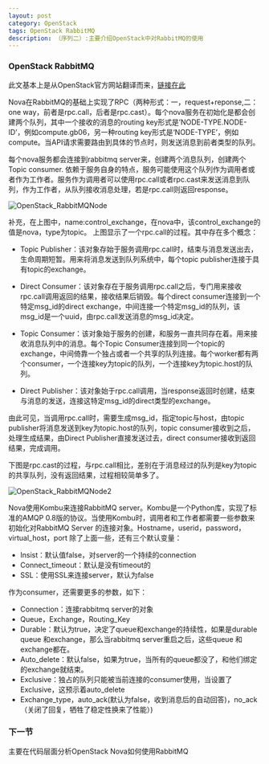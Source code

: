 ```yaml
---
layout: post
category: OpenStack
tags: OpenStack RabbitMQ
description: （序列二）:主要介绍OpenStack中对RabbitMQ的使用
---
```


### OpenStack RabbitMQ

此文基本上是从OpenStack官方网站翻译而来，[链接在此](http://docs.openstack.org/developer/nova/devref/rpc.html)

Nova在RabbitMQ的基础上实现了RPC（两种形式：一，request+reponse,二：one way，前者是rpc.call，后者是rpc.cast）。每个nova服务在初始化是都会创建两个队列，其中一个接收的消息的routing key形式是’NODE-TYPE.NODE-ID’，例如compute.gb06，另一种routing key形式是‘NODE-TYPE’，例如compute。当API请求需要路由到具体的节点时，则发送消息到前者类型的队列。

每个nova服务都会连接到rabbitmq server来，创建两个消息队列，创建两个Topic consumer. 依赖于服务自身的特点，服务可能使用这个队列作为调用者或者作为工作者。服务作为调用者可以使用rpc.call或者rpc.cast来发送消息到队列，作为工作者，从队列接收消息处理，若是rpc.call则返回response。

![OpenStack_RabbitMQNode](assets/img/OpenStack_RabbitMQ.png)

补充，在上图中，name:control_exchange，在nova中，该control_exchange的值是nova，type为topic。
上图显示了一个rpc.call的过程。其中存在多个概念：

* Topic Publisher：该对象存始于服务调用rpc.call时，结束与消息发送出去，生命周期短暂。用来将消息发送到队列系统中，每个topic publisher连接于具有topic的exchange。

* Direct Consumer：该对象存在于服务调用rpc.call之后，专门用来接收rpc.call调用返回的结果，接收结果后销毁。每个direct consumer连接到一个特定msg_id的direct exchange，中间连接一个特定msg_id的队列，该msg_id是一个uuid，由rpc.call发送消息的msg_id决定。

* Topic Consumer：该对象始于服务的创建，和服务一直共同存在着。用来接收消息队列中的消息。每个Topic Consumer连接到同一个topic的exchange，中间倚靠一个独占或者一个共享的队列连接。每个worker都有两个consumer，一个连接key为topic的队列，一个连接key为topic.host的队列。

* Direct Publisher：该对象始于rpc.call调用，当response返回时创建，结束与消息的发送，连接这特定msg_id的direct类型的exchange。

由此可见，当调用rpc.call时，需要生成msg_id，指定topic与host，由topic publisher将消息发送到key为topic.host的队列，topic consumer接收到之后，处理生成结果，由Direct Publisher直接发送过去，direct consumer接收到返回结果，完成调用。


下图是rpc.cast的过程，与rpc.call相比，差别在于消息经过的队列是key为topic的共享队列，没有返回结果，过程相较简单多了。

![OpenStack_RabbitMQNode2](assets/img/OpenStack_RabbitMQ2.png)

Nova使用Kombu来连接RabbitMQ server。Kombu是一个Python库，实现了标准的AMQP 0.8版的协议。当使用Kombu时，调用者和工作者都需要一些参数来初始化对RabbitMQ Server 的连接对象。Hostname，userid，password，virtual_host，port
除了上面一些，还有三个默认变量：
* Insist：默认值false，对server的一个持续的connection
* Connect_timeout：默认是没有timeout的
* SSL：使用SSL来连接server，默认为false

作为consumer，还需要更多的参数，如下：
* Connection：连接rabbitmq server的对象
* Queue，Exchange，Routing_Key
* Durable：默认为true，决定了queue和exchange的持续性，如果是durable queue 和exchange，那么当rabbitmq server重启之后，这些queue 和exchange都在。
* Auto_delete：默认false，如果为true，当所有的queue都没了，和他们绑定的exchange就结束。
* Exclusive：独占的队列只能被当前连接的consumer使用，当设置了Exclusive，这预示着auto_delete
* Exchange_type，auto_ack(默认为false，收到消息后的自动回答)，no_ack（关闭了回复，牺牲了稳定性换来了性能）)

### 下一节

主要在代码层面分析OpenStack Nova如何使用RabbitMQ
